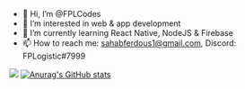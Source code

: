 - 👋 Hi, I’m @FPLCodes
- 👀 I’m interested in web & app development
- 🌱 I’m currently learning React Native, NodeJS & Firebase
- 📫 How to reach me: sahabferdous1@gmail.com, Discord: FPLogistic#7999

![](https://komarev.com/ghpvc/?username=FPLCodes)
[![Anurag's GitHub stats](https://github-readme-stats.vercel.app/api?username=FPLCodes&show_icons=true&theme=radical)](https://github.com/anuraghazra/github-readme-stats)
<!---
FPLCodes/FPLCodes is a ✨ special ✨ repository because its `README.md` (this file) appears on your GitHub profile.
You can click the Preview link to take a look at your changes.
--->
